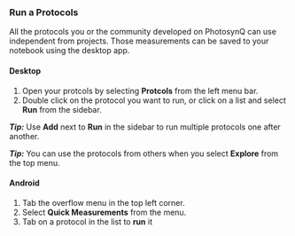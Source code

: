 ### Run a Protocols

All the protocols you or the community developed on PhotosynQ can use independent from projects. Those measurements can be saved to your notebook using the desktop app.

#### Desktop

1. Open your protcols by selecting **Protcols** from the left menu bar.
2. Double click on the protocol you want to run, or click on a list and select **Run** from the sidebar.

***Tip:*** Use **Add** next to **Run** in the sidebar to run multiple protocols one after another.

***Tip:*** You can use the protocols from others when you select **Explore** from the top menu.

#### Android

1. Tab the <i class="fa fa-bars"></i> overflow menu in the top left corner.
2. Select **Quick Measurements** from the menu.
3. Tab on a protocol in the list to **run** it